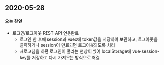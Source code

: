 ## 2020-05-28

#### 오늘 한일

- 로그인/로그아웃 REST-API 연동완료
  - 로그인 한 후에 session과 vuex에 token값을 저장하여 보관하고, 로그아웃을 클릭하거나 session이 만료되면 로그아웃되도록 처리
  - 새로고침을 하면 로그인이 풀리는 현상이 있어 localStorage에 vue-session-key를 저장하고 다시 가져오는 방식으로 해결

